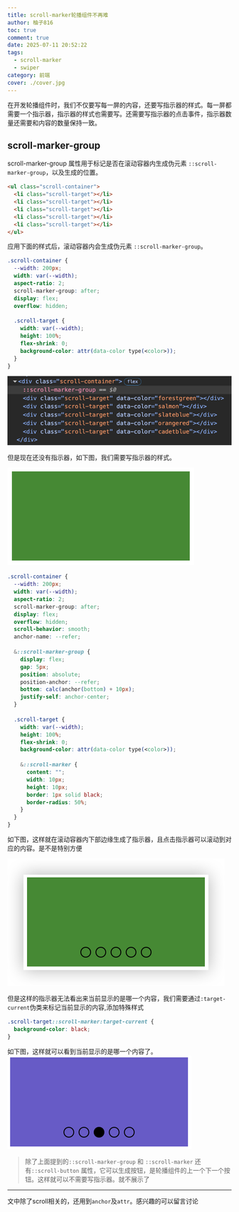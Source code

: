 ```yaml
---
title: scroll-marker轮播组件不再难
author: 柚子816
toc: true
comment: true
date: 2025-07-11 20:52:22
tags:
  - scroll-marker
  - swiper
category: 前端
cover: ./cover.jpg
---
```


在开发轮播组件时，我们不仅要写每一屏的内容，还要写指示器的样式。每一屏都需要一个指示器，指示器的样式也需要写。还需要写指示器的点击事件，指示器数量还需要和内容的数量保持一致。

## scroll-marker-group
scroll-marker-group 属性用于标记是否在滚动容器内生成伪元素 `::scroll-marker-group`，以及生成的位置。

```html
<ul class="scroll-container">
  <li class="scroll-target"></li>
  <li class="scroll-target"></li>
  <li class="scroll-target"></li>
  <li class="scroll-target"></li>
  <li class="scroll-target"></li>
</ul>
```
应用下面的样式后，滚动容器内会生成伪元素 `::scroll-marker-group`。
```css
.scroll-container {
  --width: 200px;
  width: var(--width);
  aspect-ratio: 2;
  scroll-marker-group: after;
  display: flex;
  overflow: hidden;

  .scroll-target {
    width: var(--width);
    height: 100%;
    flex-shrink: 0;
    background-color: attr(data-color type(<color>));
  }
}
```

![](./before.png)

但是现在还没有指示器，如下图，我们需要写指示器的样式。

![](./simple.png)

```css
.scroll-container {
  --width: 200px;
  width: var(--width);
  aspect-ratio: 2;
  scroll-marker-group: after;
  display: flex;
  overflow: hidden;
  scroll-behavior: smooth;
  anchor-name: --refer;

  &::scroll-marker-group {
    display: flex;
    gap: 5px;
    position: absolute;
    position-anchor: --refer;
    bottom: calc(anchor(bottom) + 10px);
    justify-self: anchor-center;
  }

  .scroll-target {
    width: var(--width);
    height: 100%;
    flex-shrink: 0;
    background-color: attr(data-color type(<color>));

    &::scroll-marker {
      content: "";
      width: 10px;
      height: 10px;
      border: 1px solid black;
      border-radius: 50%;
    }
  }
}
```
如下图，这样就在滚动容器内下部边缘生成了指示器，且点击指示器可以滚动到对应的内容。是不是特别方便

![](./scroll.png)

但是这样的指示器无法看出来当前显示的是哪一个内容，我们需要通过`:target-current`伪类来标记当前显示的内容,添加特殊样式
```css
.scroll-target::scroll-marker:target-current {
  background-color: black;
}
```
如下图，这样就可以看到当前显示的是哪一个内容了。
![](./current.png)


> 除了上面提到的`::scroll-marker-group` 和 `::scroll-marker` 还有`::scroll-button` 属性，它可以生成按钮，是轮播组件的上一个下一个按钮。这样就可以不需要写指示器。就不展示了

---

文中除了scroll相关的，还用到`anchor`及`attr`。感兴趣的可以留言讨论